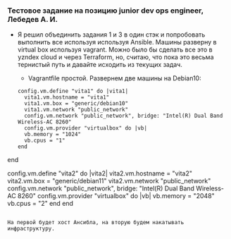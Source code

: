 ### Тестовое задание на позицию junior dev ops engineer, Лебедев А. И.  


- Я решил объединить задания 1 и 3 в один стэк и попробовать выполнить все используя используя Ansible.
  Машины разверну в virtual box используя vagrant. Можно было бы сделать все это в yzndex cloud и через Terraform, но, считаю, что пока это весьма тернистый путь и давайте исходить из текущих задач.

  - Vagrantfile простой. Развернем две машины на Debian10:
 
  ```
  config.vm.define "vita1" do |vita1|
    vita1.vm.hostname = "vita1"
    vita1.vm.box = "generic/debian10"
    vita1.vm.network "public_network" 
    config.vm.network "public_network", bridge: "Intel(R) Dual Band Wireless-AC 8260"
    config.vm.provider "virtualbox" do |vb|
    vb.memory = "1024"
    vb.cpus = "1"
  end
end


config.vm.define "vita2" do |vita2|
    vita2.vm.hostname = "vita2"
    vita2.vm.box = "generic/debian11"
    vita2.vm.network "public_network"
config.vm.network "public_network", bridge: "Intel(R) Dual Band Wireless-AC 8260"
    config.vm.provider "virtualbox" do |vb|
    vb.memory = "2048"
    vb.cpus = "2"
  end
end
```

На первой будет хост Ансибла, на вторую будем накатывать инфраструктуру.


